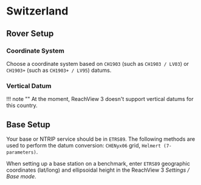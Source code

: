 # Switzerland

## Rover Setup

### Coordinate System

Choose a coordinate system based on `CH1903` (such as `CH1903 / LV03`) or `CH1903+` (such as `CH1903+ / LV95`) datums.

### Vertical Datum

!!! note ""
	At the moment, ReachView 3 doesn't support vertical datums for this country.

## Base Setup

Your base or NTRIP service should be in `ETRS89`. The following methods are used to perform the datum conversion: `CHENyx06` grid, `Helmert (7-parameters)`.

When setting up a base station on a benchmark, enter `ETRS89` geographic coordinates (lat/long) and ellipsoidal height in the ReachView 3 *Settings / Base mode*.

